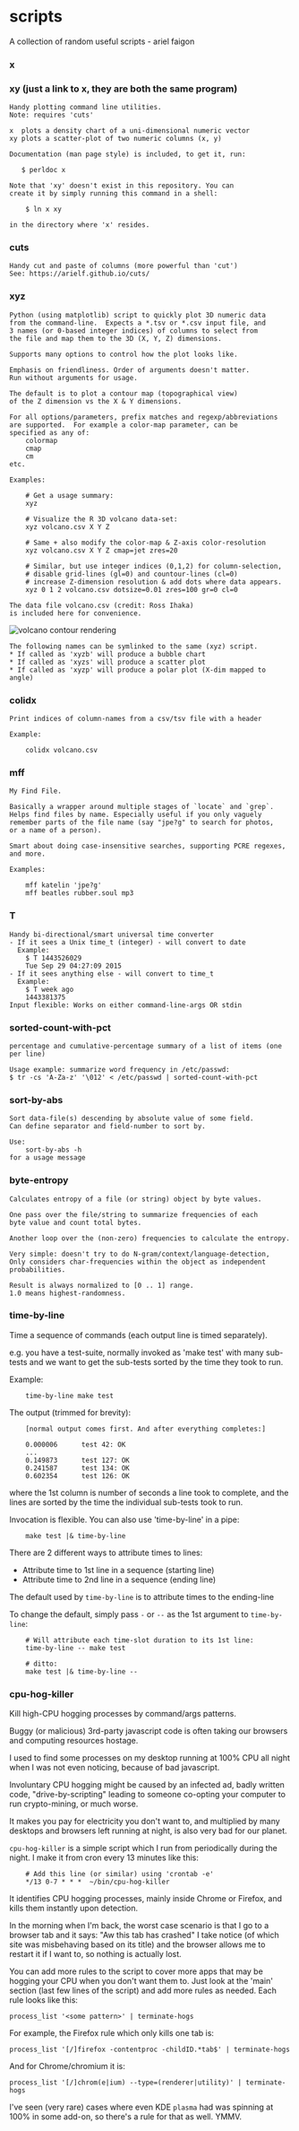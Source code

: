 # scripts

A collection of random useful scripts - ariel faigon

### x
### xy (just a link to x, they are both the same program)
    Handy plotting command line utilities.
    Note: requires 'cuts'

    x  plots a density chart of a uni-dimensional numeric vector
    xy plots a scatter-plot of two numeric columns (x, y)

    Documentation (man page style) is included, to get it, run:

       $ perldoc x

    Note that 'xy' doesn't exist in this repository. You can
    create it by simply running this command in a shell:

        $ ln x xy

    in the directory where 'x' resides.

### cuts
    Handy cut and paste of columns (more powerful than 'cut')
    See: https://arielf.github.io/cuts/

### xyz
    Python (using matplotlib) script to quickly plot 3D numeric data
    from the command-line.  Expects a *.tsv or *.csv input file, and
    3 names (or 0-based integer indices) of columns to select from
    the file and map them to the 3D (X, Y, Z) dimensions.

    Supports many options to control how the plot looks like.

    Emphasis on friendliness. Order of arguments doesn't matter.
    Run without arguments for usage.

    The default is to plot a contour map (topographical view)
    of the Z dimension vs the X & Y dimensions.

    For all options/parameters, prefix matches and regexp/abbreviations
    are supported.  For example a color-map parameter, can be
    specified as any of:
        colormap
        cmap
        cm
    etc.

    Examples:

        # Get a usage summary:
        xyz

        # Visualize the R 3D volcano data-set:
        xyz volcano.csv X Y Z

        # Same + also modify the color-map & Z-axis color-resolution
        xyz volcano.csv X Y Z cmap=jet zres=20

        # Similar, but use integer indices (0,1,2) for column-selection,
        # disable grid-lines (gl=0) and countour-lines (cl=0)
        # increase Z-dimension resolution & add dots where data appears.
        xyz 0 1 2 volcano.csv dotsize=0.01 zres=100 gr=0 cl=0

    The data file volcano.csv (credit: Ross Ihaka)
    is included here for convenience.

![volcano contour rendering](volcano-contour.png  "volcano contour rendering by the xyz utility")

    The following names can be symlinked to the same (xyz) script.
    * If called as 'xyzb' will produce a bubble chart
    * If called as 'xyzs' will produce a scatter plot
    * If called as 'xyzp' will produce a polar plot (X-dim mapped to angle)

### colidx

    Print indices of column-names from a csv/tsv file with a header

    Example:

        colidx volcano.csv

### mff

    My Find File.

    Basically a wrapper around multiple stages of `locate` and `grep`.
    Helps find files by name. Especially useful if you only vaguely
    remember parts of the file name (say "jpe?g" to search for photos,
    or a name of a person).

    Smart about doing case-insensitive searches, supporting PCRE regexes, and more.

    Examples:

        mff katelin 'jpe?g'
        mff beatles rubber.soul mp3

### T
    Handy bi-directional/smart universal time converter
    - If it sees a Unix time_t (integer) - will convert to date
      Example:
        $ T 1443526029
        Tue Sep 29 04:27:09 2015
    - If it sees anything else - will convert to time_t
      Example:
        $ T week ago
        1443381375
    Input flexible: Works on either command-line-args OR stdin


### sorted-count-with-pct
    percentage and cumulative-percentage summary of a list of items (one per line)

    Usage example: summarize word frequency in /etc/passwd:
    $ tr -cs 'A-Za-z' '\012' < /etc/passwd | sorted-count-with-pct

### sort-by-abs
    Sort data-file(s) descending by absolute value of some field.
    Can define separator and field-number to sort by.

    Use:
        sort-by-abs -h
    for a usage message

### byte-entropy
    Calculates entropy of a file (or string) object by byte values.

    One pass over the file/string to summarize frequencies of each
    byte value and count total bytes.

    Another loop over the (non-zero) frequencies to calculate the entropy.

    Very simple: doesn't try to do N-gram/context/language-detection,
    Only considers char-frequencies within the object as independent
    probabilities.

    Result is always normalized to [0 .. 1] range.
    1.0 means highest-randomness.

### time-by-line
Time a sequence of commands (each output line is timed separately).

e.g. you have a test-suite, normally invoked as 'make test' with many sub-tests and we want to get the sub-tests sorted by the time they took to run.

Example:
```
    time-by-line make test
```

The output (trimmed for brevity):
```
    [normal output comes first. And after everything completes:]

    0.000006      test 42: OK
    ...
    0.149873      test 127: OK
    0.241587      test 134: OK
    0.602354      test 126: OK
```
where the 1st column is number of seconds a line took to complete, and the lines are sorted by the time the individual sub-tests took to run.

Invocation is flexible. You can also use 'time-by-line' in a pipe:

```
    make test |& time-by-line
```

There are 2 different ways to attribute times to lines:

* Attribute time to 1st line in a sequence (starting line)
* Attribute time to 2nd line in a sequence (ending line)

The default used by `time-by-line` is to attribute times to the ending-line

To change the default, simply pass `-` or `--` as the 1st argument to `time-by-line`:
```
    # Will attribute each time-slot duration to its 1st line:
    time-by-line -- make test

    # ditto:
    make test |& time-by-line --
```

### cpu-hog-killer

Kill high-CPU hogging processes by command/args patterns.

Buggy (or malicious) 3rd-party javascript code is often taking
our browsers and computing resources hostage.

I used to find some processes on my desktop running at 100% CPU
all night when I was not even noticing, because of bad javascript.

Involuntary CPU hogging might be caused by an infected ad,
badly written code, "drive-by-scripting" leading to someone
co-opting your computer to run crypto-mining, or much worse.

It makes you pay for electricity you don't want to, and multiplied
by many desktops and browsers left running at night, is also very bad
for our planet.

`cpu-hog-killer` is a simple script which I run from periodically
during the night.  I make it from cron every 13 minutes like this:
```
    # Add this line (or similar) using 'crontab -e'
    */13 0-7 * * *  ~/bin/cpu-hog-killer
```

It identifies CPU hogging processes, mainly inside Chrome or Firefox,
and kills them instantly upon detection.

In the morning when I'm back, the worst case scenario is that
I go to a browser tab and it says: "Aw this tab has crashed"
I take notice (of which site was misbehaving based on its title)
and the browser allows me to restart it if I want to,
so nothing is actually lost.

You can add more rules to the script to cover more apps that
may be hogging your CPU when you don't want them to. Just look
at the 'main' section (last few lines of the script) and add more rules
as needed. Each rule looks like this:
```
process_list '<some pattern>' | terminate-hogs
```

For example, the Firefox rule which only kills one tab is:
```
process_list '[/]firefox -contentproc -childID.*tab$' | terminate-hogs
```

And for Chrome/chromium it is:
```
process_list '[/]chrom(e|ium) --type=(renderer|utility)' | terminate-hogs
```

I've seen (very rare) cases where even KDE `plasma` had was spinning
at 100% in some add-on, so there's a rule for that as well. YMMV.
